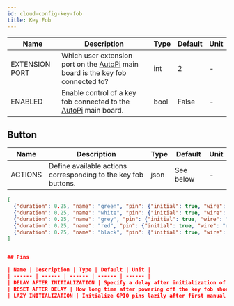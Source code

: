 ```yaml
---
id: cloud-config-key-fob
title: Key Fob
---
```


| Name | Description | Type | Default | Unit |
| ------ | ------ | ------ | ------ | ------ |
| EXTENSION PORT | Which user extension port on the [AutoPi](https://www.autopi.io) main board is the key fob connected to? | int | 2 | - |
| ENABLED | Enable control of a key fob connected to the [AutoPi](https://www.autopi.io) main board. | bool | False | - |

## Button

| Name | Description | Type | Default | Unit |
| ------ | ------ | ------ | ------ | ------ |
| ACTIONS | Define available actions corresponding to the key fob buttons. | json | See below | - |

```json
[
  {"duration": 0.25, "name": "green", "pin": {"initial": true, "wire": "green"}},
  {"duration": 0.25, "name": "white", "pin": {"initial": true, "wire": "white"}},
  {"duration": 0.25, "name": "grey", "pin": {"initial": true, "wire": "grey"}},
  {"duration": 0.25, "name": "red", "pin": {"initial": true, "wire": "red"}},
  {"duration": 0.25, "name": "black", "pin": {"initial": true, "wire": "black"}}
]


## Pins

| Name | Description | Type | Default | Unit |
| ------ | ------ | ------ | ------ | ------ |
| DELAY AFTER INITIALIZATION | Specify a delay after initialization of GPIO pins to ensure a pause before execution of any button actions. | int | 0 | s |
| RESET AFTER DELAY | How long time after powering off the key fob should the GPIO pins be reset (all pins set to low)? If a negative value is specified, no reset occurs. If set to zero, reset occurs immediately without any delay. | int | -1 | s |
| LAZY INITIALIZATION | Initialize GPIO pins lazily after first manual key fob power state check (or change) instead of during startup? | bool | False | - |
